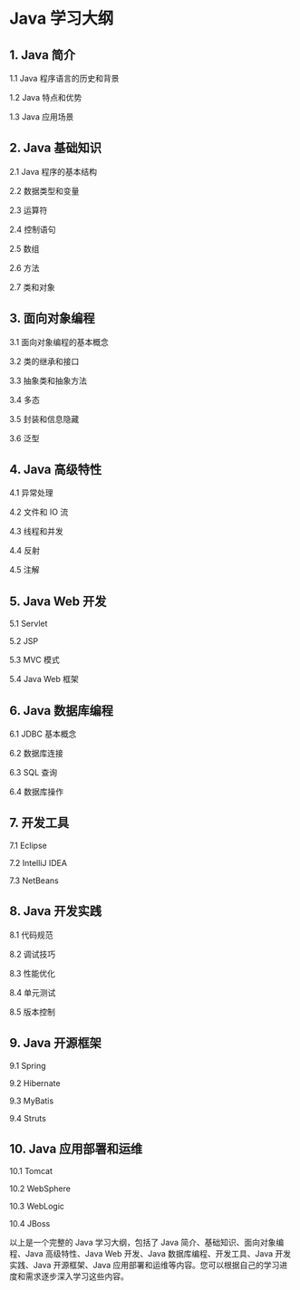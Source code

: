 # Java 学习大纲

## 1. Java 简介

1.1 Java 程序语言的历史和背景

1.2 Java 特点和优势

1.3 Java 应用场景

## 2. Java 基础知识

2.1 Java 程序的基本结构

2.2 数据类型和变量

2.3 运算符

2.4 控制语句

2.5 数组

2.6 方法

2.7 类和对象

## 3. 面向对象编程

3.1 面向对象编程的基本概念

3.2 类的继承和接口

3.3 抽象类和抽象方法

3.4 多态

3.5 封装和信息隐藏

3.6 泛型

## 4. Java 高级特性

4.1 异常处理

4.2 文件和 IO 流

4.3 线程和并发

4.4 反射

4.5 注解

## 5. Java Web 开发

5.1 Servlet

5.2 JSP

5.3 MVC 模式

5.4 Java Web 框架

## 6. Java 数据库编程

6.1 JDBC 基本概念

6.2 数据库连接

6.3 SQL 查询

6.4 数据库操作

## 7. 开发工具

7.1 Eclipse

7.2 IntelliJ IDEA

7.3 NetBeans

## 8. Java 开发实践

8.1 代码规范

8.2 调试技巧

8.3 性能优化

8.4 单元测试

8.5 版本控制

## 9. Java 开源框架

9.1 Spring

9.2 Hibernate

9.3 MyBatis

9.4 Struts

## 10. Java 应用部署和运维

10.1 Tomcat

10.2 WebSphere

10.3 WebLogic

10.4 JBoss

以上是一个完整的 Java 学习大纲，包括了 Java 简介、基础知识、面向对象编程、Java 高级特性、Java Web 开发、Java 数据库编程、开发工具、Java 开发实践、Java 开源框架、Java 应用部署和运维等内容。您可以根据自己的学习进度和需求逐步深入学习这些内容。
